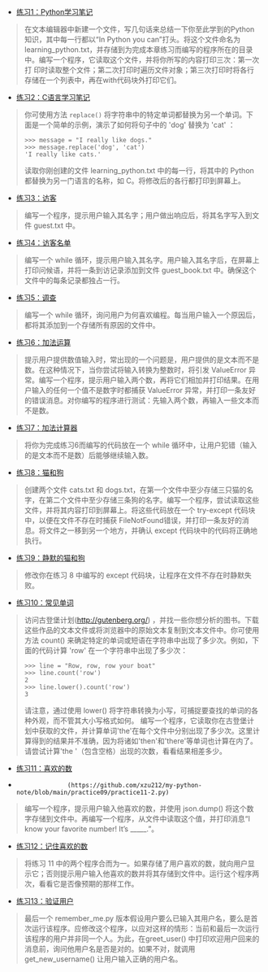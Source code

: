 - [练习1：Python学习笔记](https://github.com/xzu212/my-python-note/blob/main/practice09/learning_python.py)

> 在文本编辑器中新建一个文件，写几句话来总结一下你至此学到的Python知识，其中每一行都以“In Python you can”打头。将这个文件命名为	 learning_python.txt，并存储到为完成本章练习而编写的程序所在的目录中。编写一个程序，它读取这个文件，并将你所写的内容打印三次：第一次打	 印时读取整个文件；第二次打印时遍历文件对象；第三次打印时将各行存储在一个列表中，再在with代码块外打印它们。

- [练习2：C语言学习笔记](https://github.com/xzu212/my-python-note/blob/main/practice09/practice2.py)

> 你可使用方法 `replace()` 将字符串中的特定单词都替换为另一个单词。下面是一个简单的示例，演示了如何将句子中的 'dog' 替换为 'cat' ：
> ```
> >>> message = "I really like dogs."
> >>> message.replace('dog', 'cat')
> 'I really like cats.'
> ```
>读取你刚创建的文件 learning_python.txt 中的每一行，将其中的 Python 都替换为另一门语言的名称，如 C。将修改后的各行都打印到屏幕上。

- [练习3：访客](https://github.com/xzu212/my-python-note/blob/main/practice09/practice3.py)

> 编写一个程序，提示用户输入其名字；用户做出响应后，将其名字写入到文件 guest.txt 中。

- [练习4：访客名单](https://github.com/xzu212/my-python-note/blob/main/practice09/practice4.py)

> 编写一个 while 循环，提示用户输入其名字。用户输入其名字后，在屏幕上打印问候语，并将一条到访记录添加到文件 guest_book.txt 中。确保这个文件中的每条记录都独占一行。

- [练习5：调查](https://github.com/xzu212/my-python-note/blob/main/practice09/practice5.py)

> 编写一个 while 循环，询问用户为何喜欢编程。每当用户输入一个原因后，都将其添加到一个存储所有原因的文件中。

- [练习6：加法运算](https://github.com/xzu212/my-python-note/blob/main/practice09/practice6.py)

> 提示用户提供数值输入时，常出现的一个问题是，用户提供的是文本而不是数。在这种情况下，当你尝试将输入转换为整数时，将引发 ValueError 异常。编写一个程序，提示用户输入两个数，再将它们相加并打印结果。在用户输入的任何一个值不是数字时都捕获 ValueError 异常，并打印一条友好的错误消息。对你编写的程序进行测试：先输入两个数，再输入一些文本而不是数。

- [练习7：加法计算器](https://github.com/xzu212/my-python-note/blob/main/practice09/practice7.py)

> 将你为完成练习6而编写的代码放在一个 while 循环中，让用户犯错（输入的是文本而不是数）后能够继续输入数。

- [练习8：猫和狗](https://github.com/xzu212/my-python-note/blob/main/practice09/practice8.py)

>创建两个文件 cats.txt 和 dogs.txt，在第一个文件中至少存储三只猫的名字，在第二个文件中至少存储三条狗的名字。编写一个程序，尝试读取这些文件，并将其内容打印到屏幕上。将这些代码放在一个 try-except 代码块中，以便在文件不存在时捕获 FileNotFound错误，并打印一条友好的消息。将文件之一移到另一个地方，并确认 except 代码块中的代码将正确地执行。

- [练习9：静默的猫和狗](https://github.com/xzu212/my-python-note/blob/main/practice09/practice9.py)

>修改你在练习 8 中编写的 except 代码块，让程序在文件不存在时静默失败。

- [练习10：常见单词](https://github.com/xzu212/my-python-note/blob/main/practice09/practice10.py)

> 访问古登堡计划(http://gutenberg.org/) ，并找一些你想分析的图书。下载这些作品的文本文件或将浏览器中的原始文本复制到文本文件中。你可使用方法 count() 来确定特定的单词或短语在字符串中出现了多少次。例如，下面的代码计算 'row' 在一个字符串中出现了多少次：
> ```
> >>> line = "Row, row, row your boat"
> >>> line.count('row')
> 2
> >>> line.lower().count('row')
> 3
> ```
> 请注意，通过使用 lower() 将字符串转换为小写，可捕捉要查找的单词的各种外观，而不管其大小写格式如何。
>编写一个程序，它读取你在古登堡计划中获取的文件，并计算单词'the'在每个文件中分别出现了多少次。这里计算得到的结果并不准确，因为将诸如'then'和'there'等单词也计算在内了。请尝试计算'the '（包含空格）出现的次数，看看结果相差多少。

- [练习11：喜欢的数](https://github.com/xzu212/my-python-note/blob/main/practice09/practice11-1.py)
-                   (https://github.com/xzu212/my-python-note/blob/main/practice09/practice11-2.py)

> 编写一个程序，提示用户输入他喜欢的数，并使用 json.dump() 将这个数字存储到文件中。再编写一个程序，从文件中读取这个值，并打印消息“I know your favorite number! It’s _____.”。

- [练习12：记住喜欢的数](https://github.com/xzu212/my-python-note/blob/main/practice09/practice12.py)

>将练习 11 中的两个程序合而为一。如果存储了用户喜欢的数，就向用户显示它；否则提示用户输入他喜欢的数并将其存储到文件中。运行这个程序两次，看看它是否像预期的那样工作。

- [练习13：验证用户](https://github.com/xzu212/my-python-note/blob/main/practice09/practice13.py)

>最后一个 remember_me.py 版本假设用户要么已输入其用户名，要么是首次运行该程序。应修改这个程序，以应对这样的情形：当前和最后一次运行该程序的用户并非同一个人。为此，在greet_user() 中打印欢迎用户回来的消息前，询问他用户名是否是对的。如果不对，就调用 get_new_username() 让用户输入正确的用户名。
